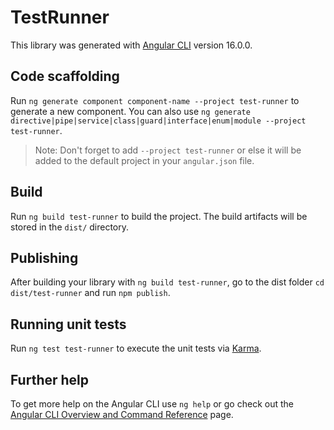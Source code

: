# TestRunner

This library was generated with [Angular CLI](https://github.com/angular/angular-cli) version 16.0.0.

## Code scaffolding

Run `ng generate component component-name --project test-runner` to generate a new component. You can also use `ng generate directive|pipe|service|class|guard|interface|enum|module --project test-runner`.
> Note: Don't forget to add `--project test-runner` or else it will be added to the default project in your `angular.json` file. 

## Build

Run `ng build test-runner` to build the project. The build artifacts will be stored in the `dist/` directory.

## Publishing

After building your library with `ng build test-runner`, go to the dist folder `cd dist/test-runner` and run `npm publish`.

## Running unit tests

Run `ng test test-runner` to execute the unit tests via [Karma](https://karma-runner.github.io).

## Further help

To get more help on the Angular CLI use `ng help` or go check out the [Angular CLI Overview and Command Reference](https://angular.io/cli) page.
